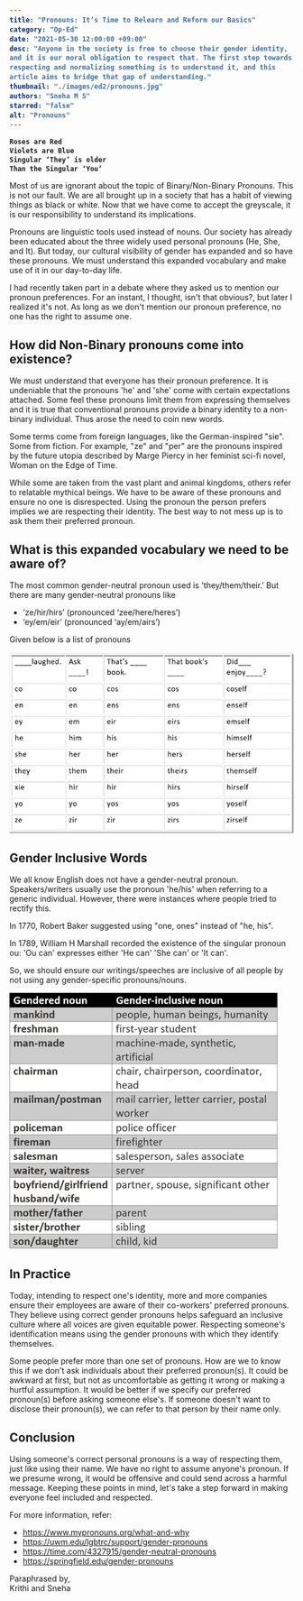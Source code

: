 ```yaml
---
title: "Pronouns: It’s Time to Relearn and Reform our Basics"
category: "Op-Ed"
date: "2021-05-30 12:00:00 +09:00"
desc: "Anyone in the society is free to choose their gender identity, and it is our moral obligation to respect that. The first step towards respecting and normalizing something is to understand it, and this article aims to bridge that gap of understanding."
thumbnail: "./images/ed2/pronouns.jpg"
authors: "Sneha M S"
starred: "false"
alt: "Pronouns"
---
```


<style type='text/css'>
code {
  white-space : pre-wrap !important;
  font-weight: bolder !important;
}
</style>

```
Roses are Red
Violets are Blue
Singular ‘They’ is older
Than the Singular ‘You’
```

Most of us are ignorant about the topic of Binary/Non-Binary Pronouns. This is not our fault. We are all brought up in a society that has a habit of viewing things as black or white. Now that we have come to accept the greyscale, it is our responsibility to understand its implications.  


Pronouns are linguistic tools used instead of nouns. Our society has already been educated about the three widely used personal pronouns (He, She, and It). But today, our cultural visibility of gender has expanded and so have these pronouns. We must understand this expanded vocabulary and make use of it in our day-to-day life.  


I had recently taken part in a debate where they asked us to mention our pronoun preferences. For an instant, I thought, isn't that obvious?, but later I realized it's not. As long as we don't mention our pronoun preference, no one has the right to assume one.  


## How did Non-Binary pronouns come into existence?  


We must understand that everyone has their pronoun preference. It is undeniable that the pronouns 'he' and 'she' come with certain expectations attached. Some feel these pronouns limit them from expressing themselves and it is true that conventional pronouns provide a binary identity to a non-binary individual. Thus arose the need to coin new words.


Some terms come from foreign languages, like the German-inspired "sie". Some from fiction. For example, "ze" and "per" are the pronouns inspired by the future utopia described by Marge Piercy in her feminist sci-fi novel, Woman on the Edge of Time.  


While some are taken from the vast plant and animal kingdoms, others refer to relatable mythical beings. We have to be aware of these pronouns and ensure no one is disrespected. Using the pronoun the person prefers implies we are respecting their identity. The best way to not mess up is to ask them their preferred pronoun.  


## What is this expanded vocabulary we need to be aware of?  


The most common gender-neutral pronoun used is 'they/them/their.' But there are many gender-neutral pronouns like  
-  ‘ze/hir/hirs’ (pronounced ‘zee/here/heres’)  
- ‘ey/em/eir’ (pronounced ‘ay/em/airs’)  

Given below is a list of pronouns 

![img](./images/ed2/supporting/pronouns.png)

## Gender Inclusive Words  


We all know English does not have a gender-neutral pronoun. Speakers/writers usually use the pronoun 'he/his' when referring to a generic individual. However, there were instances where people tried to rectify this.  


In 1770, Robert Baker suggested using "one, ones" instead of "he, his".  


In 1789, William H Marshall recorded the existence of the singular pronoun ou: 'Ou can' expresses either 'He can' 'She can' or 'It can'.  


So, we should ensure our writings/speeches are inclusive of all people by not using any gender-specific pronouns/nouns.  


![img](./images/ed2/supporting/pronouns2.png)


## In Practice  


Today, intending to respect one's identity, more and more companies ensure their employees are aware of their co-workers' preferred pronouns. They believe using correct gender pronouns helps safeguard an inclusive culture where all voices are given equitable power. Respecting someone's identification means using the gender pronouns with which they identify themselves.  


Some people prefer more than one set of pronouns. How are we to know this if we don't ask individuals about their preferred pronoun(s). It could be awkward at first, but not as uncomfortable as getting it wrong or making a hurtful assumption. It would be better if we specify our preferred pronoun(s) before asking someone else's. If someone doesn't want to disclose their pronoun(s), we can refer to that person by their name only. 

## Conclusion  

Using someone's correct personal pronouns is a way of respecting them, just like using their name. We have no right to assume anyone's pronoun. If we presume wrong, it would be offensive and could send across a harmful message. Keeping these points in mind, let's take a step forward in making everyone feel included and respected.  


For more information, refer:  
- https://www.mypronouns.org/what-and-why 
- https://uwm.edu/lgbtrc/support/gender-pronouns
- https://time.com/4327915/gender-neutral-pronouns
- https://springfield.edu/gender-pronouns

>
  Paraphrased by,  
  Krithi and Sneha

